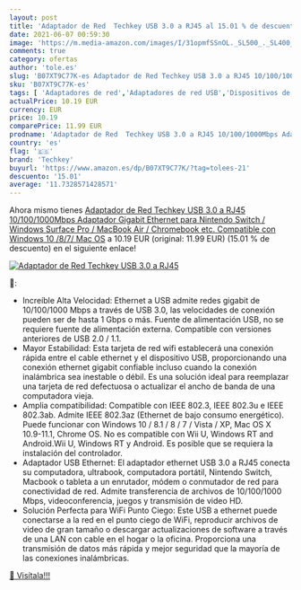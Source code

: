 ```yaml
---
layout: post
title: 'Adaptador de Red  Techkey USB 3.0 a RJ45 al 15.01 % de descuento'
date: 2021-06-07 00:59:30
image: 'https://m.media-amazon.com/images/I/31opmfSSnOL._SL500_._SL400_.jpg'
comments: true
category: ofertas
author: 'tole.es'
slug: 'B07XT9C77K-es Adaptador de Red Techkey USB 3.0 a RJ45 10/100/1000Mbps...'
sku: 'B07XT9C77K-es'
tags: [ 'Adaptadores de red','Adaptadores de red USB','Dispositivos de red','Informática','nintendo','techkey', ]
actualPrice: 10.19 EUR
currency: EUR
price: 10.19
comparePrice: 11.99 EUR
prodname: 'Adaptador de Red  Techkey USB 3.0 a RJ45 10/100/1000Mbps Adaptador Gigabit Ethernet para Nintendo Switch / Windows Surface Pro / MacBook Air / Chromebook  etc. Compatible con Windows 10 /8/7/ Mac OS'
country: 'es'
flag: '🇪🇸'
brand: 'Techkey'
buyurl: 'https://www.amazon.es/dp/B07XT9C77K/?tag=tolees-21'
descuento: '15.01'
average: '11.7328571428571'
---
```


Ahora mismo tienes [Adaptador de Red  Techkey USB 3.0 a RJ45 10/100/1000Mbps Adaptador Gigabit Ethernet para Nintendo Switch / Windows Surface Pro / MacBook Air / Chromebook  etc. Compatible con Windows 10 /8/7/ Mac OS](https://www.amazon.es/dp/B07XT9C77K/?tag=tolees-21) a 10.19 EUR (original: 11.99 EUR) (15.01 %  de descuento) en el siguiente enlace!

[![Adaptador de Red  Techkey USB 3.0 a RJ45](https://m.media-amazon.com/images/I/31opmfSSnOL._SL500_._SL400_.jpg)](https://www.amazon.es/dp/B07XT9C77K/?tag=tolees-21)

🔎:

- Increíble Alta Velocidad: Ethernet a USB admite redes gigabit de 10/100/1000 Mbps a través de USB 3.0, las velocidades de conexión pueden ser de hasta 1 Gbps o más. Fuente de alimentación USB, no se requiere fuente de alimentación externa. Compatible con versiones anteriores de USB 2.0 / 1.1.
- Mayor Estabilidad: Esta tarjeta de red wifi establecerá una conexión rápida entre el cable ethernet y el dispositivo USB, proporcionando una conexión ethernet gigabit confiable incluso cuando la conexión inalámbrica sea inestable o débil. Es una solución ideal para reemplazar una tarjeta de red defectuosa o actualizar el ancho de banda de una computadora vieja.
- Amplia compatibilidad: Compatible con IEEE 802.3, IEEE 802.3u e IEEE 802.3ab. Admite IEEE 802.3az (Ethernet de bajo consumo energético). Puede funcionar con Windows 10 / 8.1 / 8 / 7 / Vista / XP, Mac OS X 10.9-11.1, Chrome OS. No es compatible con Wii U, Windows RT and Android.Wii U, Windows RT y Android. Es posible que se requiera la instalación del controlador.
- Adaptador USB Ethernet: El adaptador ethernet USB 3.0 a RJ45 conecta su computadora, ultrabook, computadora portátil, Nintendo Switch, Macbook o tableta a un enrutador, módem o conmutador de red para conectividad de red. Admite transferencia de archivos de 10/100/1000 Mbps, videoconferencia, juegos y transmisión de video HD.
- Solución Perfecta para WiFi Punto Ciego: Este USB a ethernet puede conectarse a la red en el punto ciego de WiFi, reproducir archivos de video de gran tamaño o descargar actualizaciones de software a través de una LAN con cable en el hogar o la oficina. Proporciona una transmisión de datos más rápida y mejor seguridad que la mayoría de las conexiones inalámbricas.

[🛒 Visítala!!!](https://www.amazon.es/dp/B07XT9C77K/?tag=tolees-21)
